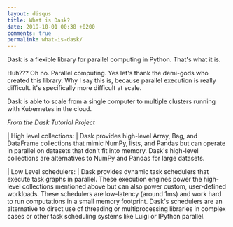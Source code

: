 ```yaml
---
layout: disqus
title: What is Dask?
date: 2019-10-01 00:38 +0200
comments: true
permalink: what-is-dask/
---
```


Dask is a flexible library for parallel computing in Python. That's what it is. 

Huh??? Oh no. Parallel computing. Yes let's thank the demi-gods who created this library. Why I say this is, because parallel execution is really difficult. it's specifically more difficult at scale.

Dask is able to scale from a single computer to multiple clusters running with Kubernetes in the cloud.

_From the Dask Tutorial Project_

| High level collections:
| Dask provides high-level Array, Bag, and DataFrame collections that mimic NumPy, lists, and Pandas but can operate in parallel on datasets that don't fit into memory. Dask's high-level collections are alternatives to NumPy and Pandas for large datasets.

| Low Level schedulers: 
| Dask provides dynamic task schedulers that execute task graphs in parallel. These execution engines power the high-level collections mentioned above but can also power custom, user-defined workloads. These schedulers are low-latency (around 1ms) and work hard to run computations in a small memory footprint. Dask's schedulers are an alternative to direct use of threading or multiprocessing libraries in complex cases or other task scheduling systems like Luigi or IPython parallel.